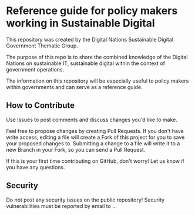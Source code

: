 # Reference guide for policy makers working in Sustainable Digital
This repository was created by the Digital Nations Sustainable Digital Government Thematic Group.

The purpose of this repo is to share the combined knowledge of the Digital Nations on sustainable IT, sustainable digital within the context of government operations.

The information on this repository will be especially useful to policy makers within governments and can serve as a reference guide.

## How to Contribute
Use Issues to post comments and discuss changes you'd like to make.

Feel free to propose changes by creating Pull Requests. If you don't have write access, editing a file will create a Fork of this project for you to save your proposed changes to. Submitting a change to a file will write it to a new Branch in your Fork, so you can send a Pull Request.

If this is your first time contributing on GitHub, don't worry! Let us know if you have any questions.

## Security
Do not post any security issues on the public repository! Security vulnerabilities must be reported by email to ...
